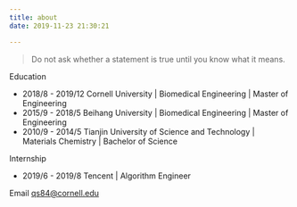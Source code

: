 ```yaml
---
title: about
date: 2019-11-23 21:30:21

---
```


> Do not ask whether a statement is true until you know what it means.

Education

- 2018/8 - 2019/12    Cornell University | Biomedical Engineering | Master of Engineering
- 2015/9 - 2018/5    Beihang University | Biomedical Engineering | Master of Engineering
- 2010/9 - 2014/5    Tianjin University of Science and Technology | Materials Chemistry | Bachelor of Science

Internship

- 2019/6 - 2019/8    Tencent | Algorithm Engineer

Email    qs84@cornell.edu









